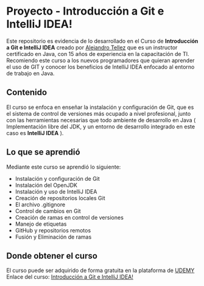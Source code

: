 # Proyecto - Introducción a Git e IntelliJ IDEA!
Este repositorio es evidencia de lo desarrollado en el Curso de **Introducción a Git e IntelliJ IDEA** creado por [Alejandro Tellez](https://www.udemy.com/user/alejandrotellez/) que es un instructor certificado en Java, con 15 años de experiencia en la capacitación de TI.  Recomiendo este curso a los nuevos programadores que quieran aprender el uso de GIT y conocer los beneficios de IntelliJ IDEA enfocado al entorno de trabajo en Java.
## Contenido
El curso se enfoca en enseñar la instalación y configuración de Git, que es el sistema de control de versiones más ocupado a nivel profesional, junto con las herramientas necesarias que todo ambiente de desarrollo en Java ( Implementación libre del JDK, y un entorno de desarrollo integrado en este caso es **IntelliJ IDEA** ).

## Lo que se aprendió
Mediante este curso se aprendió lo siguiente:
 - Instalación y configuración de Git
 - Instalación del OpenJDK
 - Instalación y uso de IntelliJ IDEA
 - Creación de repositorios locales Git
 - El archivo .gitignore
 - Control de cambios en Git
 - Creación de ramas en control de versiones
 - Manejo de etiquetas
 - GitHub y repositorios remotos
 - Fusión y Eliminación de ramas
## Donde obtener el curso

El curso puede ser adquirido de forma gratuita en la plataforma de [UDEMY](https://www.udemy.com/)
Enlace del curso:  [Introducción a Git e IntelliJ IDEA!](https://www.udemy.com/course/git-e-intellij/)
